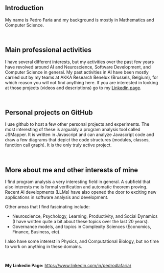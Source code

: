 ## Introduction

My name is Pedro Faria and my background is mostly in Mathematics and Computer Science.

<br>

## Main professional activities

I have several different interests, but my activities over the past few years have revolved around AI and Neuroscience, Software Development, and Computer Science in general.
My past activities in AI have been mostly carried out by my teams at AKKA Research Benelux (Brussels, Belgium), for which reason you will not find anything here. If you are interested in looking at those projects (videos and descriptions) go to my [Linkedin page](https://www.linkedin.com/in/pedrodlafaria/).

<br>

## Personal projects on GitHub

I use github to host a few other personal projects and experiments. The most interesting of these is arguably a program analysis tool called JSMapper. It is written in Javascript and can analyze Javascript code and draw a few diagrams that depict the code structures (modules, classes, function call graph). It is the only truly active project.

<br>

## More about me and other interests of mine

I find program analysis a very interesting field in general. A subfield that also interests me is formal verification and automatic theorem proving.
Recent AI developments (LLMs) have also opened the door to exciting new applications in software analysis and development.

Other areas that I find fascinating include:
- Neuroscience, Psychology, Learning, Productivity, and Social Dynamics (I have written quite a bit about these topics over the last 20 years).
- Governance models, and topics in Complexity Sciences (Economics, Finance, Business, etc).

I also have some interest in Physics, and Computational Biology, but no time to work on anything in these domains.

<br>


**My Linkedin Page:**   https://www.linkedin.com/in/pedrodlafaria/
